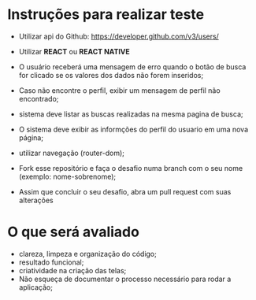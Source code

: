 # Instruções para realizar teste </h1>

- Utilizar api do Github: https://developer.github.com/v3/users/
- Utilizar **REACT** ou **REACT NATIVE**

- O usuário receberá uma mensagem de erro quando o botão de busca for clicado se os valores dos dados não forem inseridos;
- Caso não encontre o perfil, exibir um mensagem de perfil não encontrado;
- sistema deve listar as buscas realizadas na mesma pagina de busca;
- O sistema deve exibir as informções do perfil do usuario em uma nova página;
- utilizar navegação (router-dom);

- Fork esse repositório e faça o desafio numa branch com o seu nome (exemplo: nome-sobrenome);
- Assim que concluir o seu desafio, abra um pull request com suas alterações

# O que será avaliado </h3>

- clareza, limpeza e organização do código;
- resultado funcional;
- criatividade na criação das telas;
- Não esqueça de documentar o processo necessário para rodar a aplicação;
